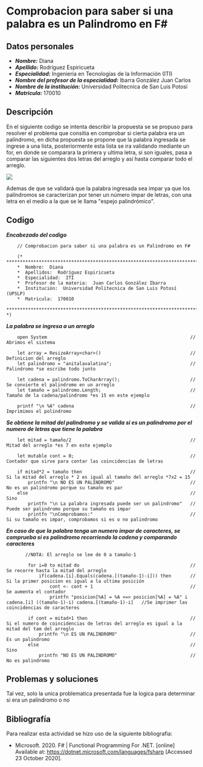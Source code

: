 # Comprobacion para saber si una palabra es un Palindromo en F#

## Datos personales
* ___Nombre:___ Diana 
* ___Apellido:___ Rodríguez Espiricueta
* ___Especialidad:___ Ingenieria en Tecnologias de la Información (ITI)
* ___Nombre del profesor de la especialidad:___ Ibarra González Juan Carlos
* ___Nombre de la institución:___ Universidad Politecnica de San Luis Potosí
* ___Matrícula:___ 170010

## Descripción

En el siguiente codigo se intenta describir la propuesta se se propuso para resolver el problema que consitia en comprobar si cierta palabra era un palíndromo, en dicha 
propuesta se propone que la palabra ingresada se ingrese a una lista, posteriormente esta lista se ira validando mediante un for, en donde se comparara la primera 
y ultima letra, si son iguales, pasa a comparar las siguientes dos letras del arreglo y así hasta comparar todo el arreglo.

<img src="images/Captura.PNG">

Ademas de que se validará que la palabra ingresada sea impar ya que los palíndromos se caracterizan por tener un número impar de letras, con una letra en el medio a la 
que se le llama "espejo palindrómico".


## Codigo

**_Encabezado del codigo_**

        // Comprobacion para saber si una palabra es un Palindromo en F#

        (* *****************************************************************************
        *  Nombre:  Diana
        *  Apellidos:  Rodríguez Espiricueta
        *  Especialidad:  ITI
        *  Profesor de la materia:  Juan Carlos González Ibarra
        *  Institución:  Universidad Politecnica de San Luis Potosí (UPSLP) 
        *  Matricula:  170010
        **************************************************************************** *)

**_La palabra se ingresa a un arreglo_**

        open System                                                     //  Abrimos el sistema

        let array = ResizeArray<char>()                                 //  Definicion del arreglo
        let palindromo = "anitalavalatina";                             //  Palindromo *se escribe todo junto

        let cadena = palindromo.ToCharArray();                          //  Se convierte el palindromo en un arreglo
        let tamaño = palindromo.Length;                                 //  Tamaño de la cadena/palindromo *es 15 en este ejemplo

        printf "\n %A" cadena                                           //  Imprimimos el polindromo 


**_Se obtiene la mitad del palindromo y se valida si es un palindromo por el numero de letras que tiene la palabra_**

        let mitad = tamaño/2                                            //  Mitad del arreglo *es 7 en este ejemplo

        let mutable cont = 0;                                           //  Contador que sirve para contar las coincidencias de letras

        if mitad*2 = tamaño then                                        //  Si la mitad del arreglo * 2 es igual al tamaño del arreglo *7x2 = 15
            printfn "\n NO ES UN PALINDROMO"                            //  No es un palindromo porque su tamaño es par
        else                                                            //  Sino
            printfn "\n La palabra ingresada puede ser un palindromo"   //  Puede ser palindromo porque su tamaño es impar
            printfn "\nComprobamos:"                                    //  Si su tamaño es impar, comprobamos si es o no palindromo

**_En caso de que la palabra tenga un numero impar de caracteres, se comprueba si es palindromo recorriendo la cadena y comparando caracteres_**

           //NOTA: El arreglo se lee de 0 a tamaño-1

            for i=0 to mitad do                                         //  Se recorre hasta la mitad del arreglo                        
                if(cadena.[i].Equals(cadena.[(tamaño-1)-i])) then       //  Si la primer posicion es igual a la ultima posición
                    cont <- cont + 1                                    //  Se aumenta el contador
                    printfn "posicion[%A] = %A <=> posicion[%A] = %A" i cadena.[i] ((tamaño-1)-i) cadena.[(tamaño-1)-i]   //Se imprimer las coincidencias de caracteres

            if cont = mitad+1 then                                      //  Si el numero de coincidencias de letras del arreglo es igual a la mitad del tam del arreglo
                printfn "\n ES UN PALINDROMO"                           //  Es un palindromo
            else                                                        //  Sino
                printfn "NO ES UN PALINDROMO"                           //  No es palindromo

## Problemas y soluciones
Tal vez, solo la unica problematica presentada fue la logica para determinar si era un palindromo o no

## Bibliografía 
Para realizar esta actividad se hizo uso de la siguiente bibliografia:

* Microsoft. 2020. F# | Functional Programming For .NET. [online] Available at: <https://dotnet.microsoft.com/languages/fsharp> [Accessed 23 October 2020].
